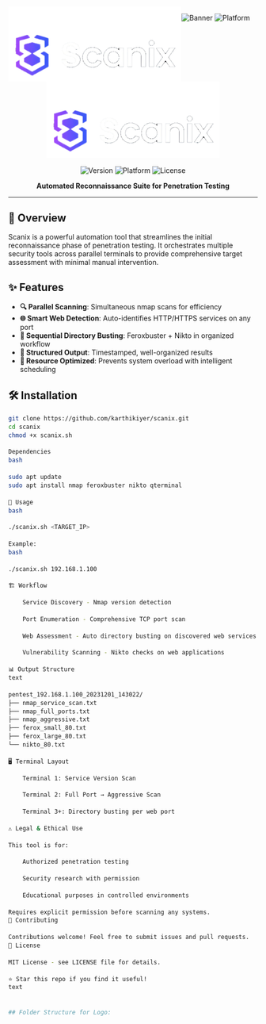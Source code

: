 <div align="center" width=100% >
<img src="https://github.com/karthikparambil/scanix/blob/main/assets/images/scanix-bgrm.png" width="350" alt="Project Logo" align="left">
</div>

![Banner](https://img.shields.io/badge/Scanix-Automated%20Recon%20Suite-blue)
![Platform](https://img.shields.io/badge/Platform-Linux-lightgrey)

<div align="center">

<img src="https://github.com/karthikparambil/scanix/blob/main/assets/images/scanix-bgrm.png" width="350" alt="Scanix Logo">

<br>

![Version](https://img.shields.io/badge/Version-1.0-blue)
![Platform](https://img.shields.io/badge/Platform-Linux-orange)
![License](https://img.shields.io/badge/License-MIT-green)

**Automated Reconnaissance Suite for Penetration Testing**

</div>

---









## 🚀 Overview

Scanix is a powerful automation tool that streamlines the initial reconnaissance phase of penetration testing. It orchestrates multiple security tools across parallel terminals to provide comprehensive target assessment with minimal manual intervention.

## ✨ Features

- **🔍 Parallel Scanning**: Simultaneous nmap scans for efficiency
- **🌐 Smart Web Detection**: Auto-identifies HTTP/HTTPS services on any port
- **📁 Sequential Directory Busting**: Feroxbuster + Nikto in organized workflow
- **💾 Structured Output**: Timestamped, well-organized results
- **🎯 Resource Optimized**: Prevents system overload with intelligent scheduling

## 🛠️ Installation

```bash
git clone https://github.com/karthikiyer/scanix.git
cd scanix
chmod +x scanix.sh

Dependencies
bash

sudo apt update
sudo apt install nmap feroxbuster nikto qterminal

📖 Usage
bash

./scanix.sh <TARGET_IP>

Example:
bash

./scanix.sh 192.168.1.100

🏗️ Workflow

    Service Discovery - Nmap version detection

    Port Enumeration - Comprehensive TCP port scan

    Web Assessment - Auto directory busting on discovered web services

    Vulnerability Scanning - Nikto checks on web applications

📊 Output Structure
text

pentest_192.168.1.100_20231201_143022/
├── nmap_service_scan.txt
├── nmap_full_ports.txt
├── nmap_aggressive.txt
├── ferox_small_80.txt
├── ferox_large_80.txt
└── nikto_80.txt

🖥️ Terminal Layout

    Terminal 1: Service Version Scan

    Terminal 2: Full Port → Aggressive Scan

    Terminal 3+: Directory busting per web port

⚠️ Legal & Ethical Use

This tool is for:

    Authorized penetration testing

    Security research with permission

    Educational purposes in controlled environments

Requires explicit permission before scanning any systems.
🤝 Contributing

Contributions welcome! Feel free to submit issues and pull requests.
📄 License

MIT License - see LICENSE file for details.

⭐ Star this repo if you find it useful!
text


## Folder Structure for Logo:

